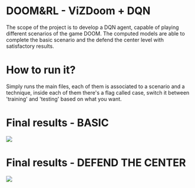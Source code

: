 # DOOM&RL - ViZDoom + DQN
The scope of the project is to develop a DQN agent, capable of playing different scenarios of the game DOOM. The computed models are able to complete the basic scenario and the defend the center level with satisfactory results.
# How to run it?
Simply runs the main files, each of them is associated to a scenario and a technique, inside each of them there's a flag called case, switch it between 'training' and 'testing' based on what you want.
# Final results - BASIC
![](./basic.gif)
# Final results - DEFEND THE CENTER
![](./dtc.gif)
